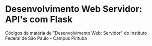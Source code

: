 # Desenvolvimento Web Servidor: API's com Flask
Códigos da matéria de "Desenvolvimento Web: Servidor" do Instituto Federal de São Paulo - Campus Pirituba

